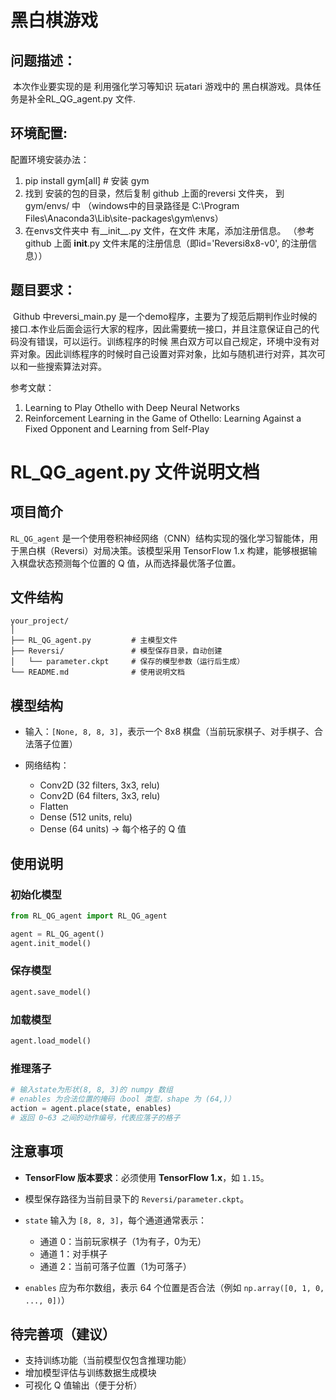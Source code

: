 # 黑白棋游戏



## 问题描述：

​	本次作业要实现的是 利用强化学习等知识 玩atari 游戏中的 黑白棋游戏。具体任务是补全RL_QG_agent.py 文件.





## 环境配置: 

配置环境安装办法：

1. pip install gym[all] # 安装 gym
2. 找到 安装的包的目录，然后复制 github 上面的reversi 文件夹， 到gym/envs/ 中
  （windows中的目录路径是
  C:\Program Files\Anaconda3\Lib\site-packages\gym\envs）
3. 在envs文件夹中 有__init__.py 文件，在文件 末尾，添加注册信息。
  （参考 github 上面 __init__.py 文件末尾的注册信息（即id='Reversi8x8-v0', 的注册信息））





## 题目要求： 

​	Github 中reversi_main.py 是一个demo程序，主要为了规范后期判作业时候的接口.本作业后面会运行大家的程序，因此需要统一接口，并且注意保证自己的代码没有错误，可以运行。训练程序的时候 黑白双方可以自己规定，环境中没有对弈对象。因此训练程序的时候时自己设置对弈对象，比如与随机进行对弈，其次可以和一些搜索算法对弈。



参考文献：

1. Learning to Play Othello with Deep Neural Networks
2. Reinforcement Learning in the Game of Othello: Learning Against a Fixed Opponent and Learning from Self-Play

# RL_QG_agent.py 文件说明文档

## 项目简介

`RL_QG_agent` 是一个使用卷积神经网络（CNN）结构实现的强化学习智能体，用于黑白棋（Reversi）对局决策。该模型采用 TensorFlow 1.x 构建，能够根据输入棋盘状态预测每个位置的 Q 值，从而选择最优落子位置。

## 文件结构

```
your_project/
│
├── RL_QG_agent.py         # 主模型文件
├── Reversi/               # 模型保存目录，自动创建
│   └── parameter.ckpt     # 保存的模型参数（运行后生成）
└── README.md              # 使用说明文档
```

## 模型结构

* 输入：`[None, 8, 8, 3]`，表示一个 8x8 棋盘（当前玩家棋子、对手棋子、合法落子位置）
* 网络结构：

  * Conv2D (32 filters, 3x3, relu)
  * Conv2D (64 filters, 3x3, relu)
  * Flatten
  * Dense (512 units, relu)
  * Dense (64 units) → 每个格子的 Q 值

## 使用说明

### 初始化模型

```python
from RL_QG_agent import RL_QG_agent

agent = RL_QG_agent()
agent.init_model()
```

### 保存模型

```python
agent.save_model()
```

### 加载模型

```python
agent.load_model()
```

### 推理落子

```python
# 输入state为形状(8, 8, 3)的 numpy 数组
# enables 为合法位置的掩码（bool 类型，shape 为 (64,)）
action = agent.place(state, enables)
# 返回 0~63 之间的动作编号，代表应落子的格子
```

## 注意事项

* **TensorFlow 版本要求**：必须使用 **TensorFlow 1.x**，如 `1.15`。
* 模型保存路径为当前目录下的 `Reversi/parameter.ckpt`。
* `state` 输入为 `[8, 8, 3]`，每个通道通常表示：

  * 通道 0：当前玩家棋子（1为有子，0为无）
  * 通道 1：对手棋子
  * 通道 2：当前可落子位置（1为可落子）
* `enables` 应为布尔数组，表示 64 个位置是否合法（例如 `np.array([0, 1, 0, ..., 0])`）

## 待完善项（建议）

* 支持训练功能（当前模型仅包含推理功能）
* 增加模型评估与训练数据生成模块
* 可视化 Q 值输出（便于分析）

